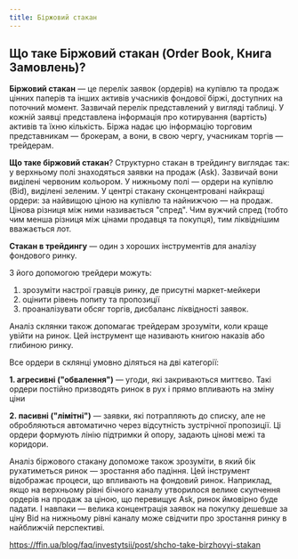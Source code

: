 ```yaml
---
title: Біржовий стакан
---
```


## Що таке Біржовий стакан (Order Book, Книга Замовлень)? 

**Біржовий стакан** — це перелік заявок (ордерів) на купівлю та продаж цінних паперів та інших активів учасників фондової біржі, доступних на поточний момент. Зазвичай перелік представлений у вигляді таблиці. У кожній заявці представлена інформація про котирування (вартість) активів та їхню кількість. Біржа надає цю інформацію торговим представникам — брокерам, а вони, в свою чергу, учасникам торгів — трейдерам.

**Що таке біржовий стакан**? Структурно стакан в трейдингу виглядає так: у верхньому полі знаходяться заявки на продаж (Ask). Зазвичай вони виділені червоним кольором. У нижньому полі — ордери на купівлю (Bid), виділені зеленим. У центрі стакану сконцентровані найкращі ордери: за найвищою ціною на купівлю та найнижчою — на продаж. Цінова різниця між ними називається "спред". Чим вужчий спред (тобто чим менша різниця між цінами продавця та покупця), тим ліквіднішим вважається лот.

**Стакан в трейдингу** — один з хороших інструментів для аналізу фондового ринку.

З його допомогою трейдери можуть:

1.  зрозуміти настрої гравців ринку, де присутні маркет-мейкери
2.  оцінити рівень попиту та пропозиції
3.  проаналізувати обсяг торгів, дисбаланс ліквідності заявок.

Аналіз склянки також допомагає трейдерам зрозуміти, коли краще увійти на ринок. Цей інструмент ще називають книгою наказів або глибиною ринку.

Все ордери в склянці умовно діляться на дві категорії:

**1. агресивні ("обвалення")** — угоди, які закриваються миттєво. Такі ордери постійно призводять ринок в рух і прямо впливають на зміну ціни

**2. пасивні ("лімітні")** — заявки, які потрапляють до списку, але не обробляються автоматично через відсутність зустрічної пропозиції. Ці ордери формують лінію підтримки й опору, задають цінові межі та коридори.

Аналіз біржового стакану допоможе також зрозуміти, в який бік рухатиметься ринок — зростання або падіння. Цей інструмент відображає процеси, що впливають на фондовий ринок. Наприклад, якщо на верхньому рівні бічного каналу утворилося велике скупчення ордерів на продаж за ціною, що перевищує Ask, ринок ймовірно буде падати. І навпаки — велика концентрація заявок на покупку дешевше за ціну Bid на нижньому рівні каналу може свідчити про зростання ринку в найближчій перспективі.

https://ffin.ua/blog/faq/investytsii/post/shcho-take-birzhovyi-stakan